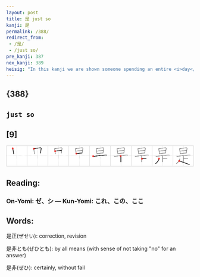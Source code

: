 ```yaml
---
layout: post
title: 是 just so
kanji: 是
permalink: /388/
redirect_from:
 - /是/
 - /just so/
pre_kanji: 387
nex_kanji: 389
heisig: "In this kanji we are shown someone spending an entire <i>day</i> at <i>mending</i> one stocking, because they want the job done &quot;<b>just so</b>.&quot; Be sure to make a clear image of a finicky old fusspot to make the abstract idea as concrete as possible."
---
```


## {388}

## `just so`

## [9]

<div class="stroke"><img src="../images/E698AF.png" /></div>

## Reading:

### On-Yomi: ゼ、シ &mdash; Kun-Yomi: これ、この、ここ

## Words:

是正(ぜせい): correction, revision

是非とも(ぜひとも): by all means (with sense of not taking "no" for an answer)

是非(ぜひ): certainly, without fail
